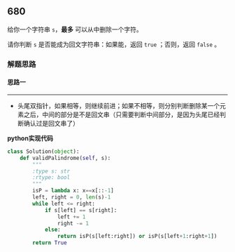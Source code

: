 ## 680

给你一个字符串 `s`，**最多** 可以从中删除一个字符。

请你判断 `s` 是否能成为回文字符串：如果能，返回 `true` ；否则，返回 `false` 。

### 解题思路
#### 思路一
****
- 头尾双指针，如果相等，则继续前进；如果不相等，则分别判断删除某一个元素之后，中间的部分是不是回文串（只需要判断中间部分，是因为头尾已经判断确认过是回文串了）

**python实现代码**
```python
class Solution(object):
    def validPalindrome(self, s):
        """
        :type s: str
        :rtype: bool
        """
        isP = lambda x: x==x[::-1]
        left, right = 0, len(s)-1
        while left <= right:
            if s[left] == s[right]:
                left += 1 
                right -= 1
            else:
                return isP(s[left:right]) or isP(s[left+1:right+1])
        return True
```

